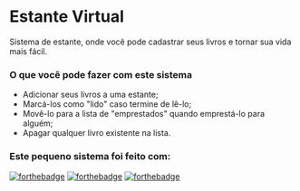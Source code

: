 # Estante Virtual

Sistema de estante, onde você pode cadastrar seus livros e tornar sua vida mais fácil.

### O que você pode fazer com este sistema

* Adicionar seus livros a uma estante;
* Marcá-los como "lido" caso termine de lê-lo;
* Movê-lo para a lista de "emprestados" quando emprestá-lo para alguém;
* Apagar qualquer livro existente na lista.

### Este pequeno sistema foi feito com:

[![forthebadge](https://forthebadge.com/images/badges/made-with-java.svg)](https://forthebadge.com)
[![forthebadge](https://forthebadge.com/images/badges/uses-html.svg)](https://forthebadge.com)
[![forthebadge](https://forthebadge.com/images/badges/winter-is-coming.svg)](https://forthebadge.com)